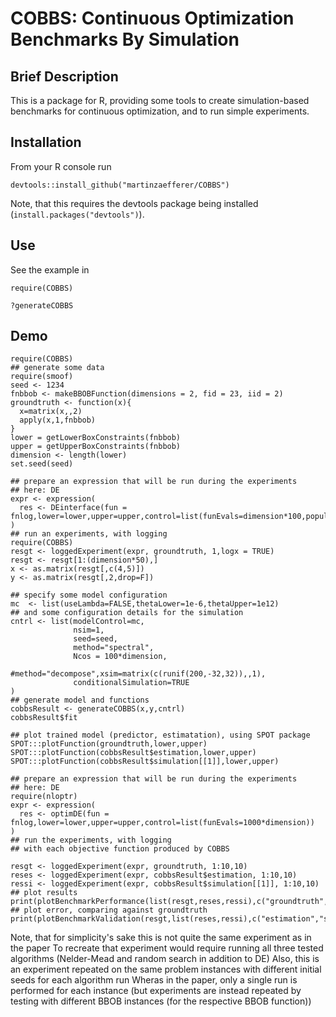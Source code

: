 # COBBS: Continuous Optimization Benchmarks By Simulation 

## Brief Description
This is a package for R, providing some tools to create simulation-based benchmarks for continuous
optimization, and to run simple experiments.

## Installation

From your R console run

`devtools::install_github("martinzaefferer/COBBS")`

Note, that this requires the devtools package being installed (`install.packages("devtools")`).

## Use

See the example in

`require(COBBS)` 

`?generateCOBBS` 


## Demo

```
require(COBBS)
## generate some data
require(smoof)
seed <- 1234
fnbbob <- makeBBOBFunction(dimensions = 2, fid = 23, iid = 2)
groundtruth <- function(x){
  x=matrix(x,,2) 
  apply(x,1,fnbbob)
}
lower = getLowerBoxConstraints(fnbbob)
upper = getUpperBoxConstraints(fnbbob)
dimension <- length(lower)
set.seed(seed)

## prepare an expression that will be run during the experiments
## here: DE
expr <- expression(
  res <- DEinterface(fun = fnlog,lower=lower,upper=upper,control=list(funEvals=dimension*100,populationSize=dimension*20))
)
## run an experiments, with logging
require(COBBS)
resgt <- loggedExperiment(expr, groundtruth, 1,logx = TRUE)
resgt <- resgt[1:(dimension*50),]
x <- as.matrix(resgt[,c(4,5)])
y <- as.matrix(resgt[,2,drop=F])

## specify some model configuration
mc  <- list(useLambda=FALSE,thetaLower=1e-6,thetaUpper=1e12)
## and some configuration details for the simulation
cntrl <- list(modelControl=mc,
              nsim=1,
              seed=seed,
              method="spectral",
              Ncos = 100*dimension,
              #method="decompose",xsim=matrix(c(runif(200,-32,32)),,1),
              conditionalSimulation=TRUE
)
## generate model and functions
cobbsResult <- generateCOBBS(x,y,cntrl)
cobbsResult$fit

## plot trained model (predictor, estimatation), using SPOT package
SPOT:::plotFunction(groundtruth,lower,upper)
SPOT:::plotFunction(cobbsResult$estimation,lower,upper)
SPOT:::plotFunction(cobbsResult$simulation[[1]],lower,upper)

## prepare an expression that will be run during the experiments
## here: DE
require(nloptr)
expr <- expression(
  res <- optimDE(fun = fnlog,lower=lower,upper=upper,control=list(funEvals=1000*dimension))
)
## run the experiments, with logging
## with each objective function produced by COBBS

resgt <- loggedExperiment(expr, groundtruth, 1:10,10)
reses <- loggedExperiment(expr, cobbsResult$estimation, 1:10,10)
ressi <- loggedExperiment(expr, cobbsResult$simulation[[1]], 1:10,10)
## plot results
print(plotBenchmarkPerformance(list(resgt,reses,ressi),c("groundtruth","estimation","simulation")))
## plot error, comparing against groundtruth
print(plotBenchmarkValidation(resgt,list(reses,ressi),c("estimation","simulation")))
```
Note, that for simplicity's sake this is not quite the same experiment as in the paper
To recreate that experiment would require running all three tested algorithms (Nelder-Mead and random search in addition to DE)
Also, this is an experiment repeated on the same problem instances with different initial seeds for each algorithm run
Wheras in the paper, only a single run is performed for each instance (but experiments are instead repeated by
testing with different BBOB instances (for the respective BBOB function))

